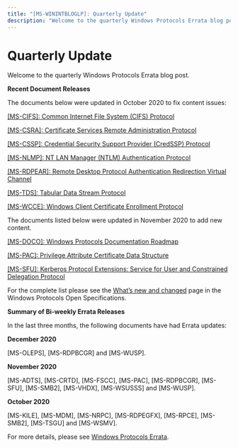 ```yaml
---
title: "[MS-WININTBLOGLP]: Quarterly Update"
description: "Welcome to the quarterly Windows Protocols Errata blog post.  Recent Document Releases  The documents below were updated in October 2020 to fix"
---
```


# Quarterly Update

<p> </p>
<p>Welcome to the quarterly Windows Protocols Errata blog post.</p>

<p><b>Recent Document Releases</b></p>

<p>The documents below were updated in October 2020 to fix
content issues:</p>

<p><span><a href="https://docs.microsoft.com/en-us/openspecs/windows_protocols/ms-cifs/d416ff7c-c536-406e-a951-4f04b2fd1d2b">[MS-CIFS]:
Common Internet File System (CIFS) Protocol</a></span></p>

<p><span><a href="https://docs.microsoft.com/en-us/openspecs/windows_protocols/ms-csra/40e74714-14bf-4f97-a264-35efbd63a813">[MS-CSRA]:
Certificate Services Remote Administration Protocol</a></span></p>

<p><span><a href="https://docs.microsoft.com/en-us/openspecs/windows_protocols/ms-cssp/85f57821-40bb-46aa-bfcb-ba9590b8fc30">[MS-CSSP]:
Credential Security Support Provider (CredSSP) Protocol</a></span></p>

<p><span><a href="https://docs.microsoft.com/en-us/openspecs/windows_protocols/ms-nlmp/b38c36ed-2804-4868-a9ff-8dd3182128e4">[MS-NLMP]:
NT LAN Manager (NTLM) Authentication Protocol</a></span></p>

<p><span><a href="https://docs.microsoft.com/en-us/openspecs/windows_protocols/ms-rdpear/a32e17ec-5869-4fad-bdae-d35f342fcb6f">[MS-RDPEAR]:
Remote Desktop Protocol Authentication Redirection Virtual Channel</a></span></p>

<p><span><a href="https://docs.microsoft.com/en-us/openspecs/windows_protocols/ms-tds/b46a581a-39de-4745-b076-ec4dbb7d13ec">[MS-TDS]:
Tabular Data Stream Protocol</a></span></p>

<p><span><a href="https://docs.microsoft.com/en-us/openspecs/windows_protocols/ms-wcce/446a0fca-7f27-4436-965d-191635518466">[MS-WCCE]:
Windows Client Certificate Enrollment Protocol</a></span></p>

<p>The documents listed below were updated in November 2020 to
add new content.</p>

<p><span><a href="https://docs.microsoft.com/en-us/openspecs/windows_protocols/ms-doco/3d3a2a04-3e90-4fc1-877c-6a674202b7ee">[MS-DOCO]:
Windows Protocols Documentation Roadmap</a></span></p>

<p><span><a href="https://docs.microsoft.com/en-us/openspecs/windows_protocols/ms-pac/166d8064-c863-41e1-9c23-edaaa5f36962">[MS-PAC]:
Privilege Attribute Certificate Data Structure</a></span></p>

<p><span><a href="https://docs.microsoft.com/en-us/openspecs/windows_protocols/ms-sfu/3bff5864-8135-400e-bdd9-33b552051d94">[MS-SFU]:
Kerberos Protocol Extensions: Service for User and Constrained Delegation
Protocol</a></span></p>

<p>For the complete list please see the <span><a href="https://docs.microsoft.com/en-us/openspecs/windows_protocols/MS-WINPROTLP/e168a474-7de2-421c-b460-91adf87692a3">What’s
new and changed</a></span> page in the Windows Protocols Open Specifications.</p>

<p><b>Summary of Bi-weekly Errata Releases</b></p>

<p>In the last three months, the following documents have had
Errata updates:</p>

<p><b>December 2020</b></p>

<p>[MS-OLEPS], [MS-RDPBCGR] and [MS-WUSP].</p>

<p><b>November 2020</b></p>

<p>[MS-ADTS], [MS-CRTD], [MS-FSCC], [MS-PAC], [MS-RDPBCGR],
[MS-SFU], [MS-SMB2], [MS-VHDX], [MS-WSUSSS] and [MS-WUSP].</p>

<p><b>October 2020</b></p>

<p>[MS-KILE], [MS-MDM], [MS-NRPC], [MS-RDPEGFX], [MS-RPCE], [MS-SMB2],
[MS-TSGU] and [MS-WSMV].</p>

<p>For more details, please see <span><a href="https://docs.microsoft.com/en-us/openspecs/windows_protocols/MS-WINERRATA/314fe022-28ea-4bd9-93ac-7941ecf9ca10">Windows
Protocols Errata</a></span>.</p>


                